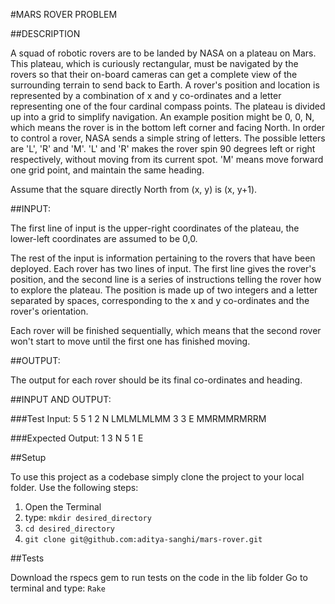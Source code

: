 #MARS ROVER PROBLEM

##DESCRIPTION

A squad of robotic rovers are to be landed by NASA on a plateau on Mars. This plateau, which is curiously rectangular, must be navigated by the rovers so that their on-board cameras can get a complete view of the surrounding terrain to send back to Earth.
A rover's position and location is represented by a combination of x and y co-ordinates and a letter representing one of the four cardinal compass points. The plateau is divided up into a grid to simplify navigation. An example position might be 0, 0, N, which means the rover is in the bottom left corner and facing North.
In order to control a rover, NASA sends a simple string of letters. The possible letters are 'L', 'R' and 'M'. 'L' and 'R' makes the rover spin 90 degrees left or right respectively, without moving from its current spot. 'M' means move forward one grid point, and maintain the same heading.

Assume that the square directly North from (x, y) is (x, y+1).

##INPUT:

The first line of input is the upper-right coordinates of the plateau, the lower-left coordinates are assumed to be 0,0.

The rest of the input is information pertaining to the rovers that have been deployed. Each rover has two lines of input. The first line gives the rover's position, and the second line is a series of instructions telling the rover how to explore the plateau.
The position is made up of two integers and a letter separated by spaces, corresponding to the x and y co-ordinates and the rover's orientation.

Each rover will be finished sequentially, which means that the second rover won't start to move until the first one has finished moving.

##OUTPUT:

The output for each rover should be its final co-ordinates and heading.

##INPUT AND OUTPUT:

###Test Input:
5 5
1 2 N
LMLMLMLMM
3 3 E
MMRMMRMRRM

###Expected Output:
1 3 N
5 1 E  

##Setup

To use this project as a codebase simply clone the project to your local folder. Use the following steps:

1. Open the Terminal
2. type: `mkdir desired_directory`
3. `cd desired_directory`
4. `git clone git@github.com:aditya-sanghi/mars-rover.git`

##Tests

Download the rspecs gem to run tests on the code in the lib folder
Go to terminal and type: `Rake`
